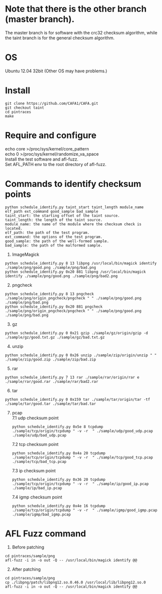 # Note that there is the other branch (master branch).   
The master branch is for software with the crc32 checksum algorithm, while the taint branch is for the general checksum algorithm.


# OS
Ubuntu 12.04 32bit (Other OS may have problems.)

# Install
```
git clone https://github.com/CAFA1/CAFA.git  
git checkout taint
cd pintraces  
make 
``` 

# Require and configure
echo core >/proc/sys/kernel/core_pattern    
echo 0 >/proc/sys/kernel/randomize_va_space    
Install the test software and afl-fuzz.  
Set  AFL_PATH env to the root directory of afl-fuzz.      
  

# Commands to identify checksum points
```
python schedule_identify.py taint_start taint_length module_name elf_path ext_command good_sample bad_sample
taint_start: the starting offset of the taint source.
taint_length: the length of the taint source.
module_name: the name of the module where the checksum check is located.
elf_path: the path of the test program.
ext_command: the options of the test program.
good_sample: the path of the well-formed sample.
bad_sample: the path of the malformed sample.
```
1. ImageMagick   
```
python schedule_identify.py 8 13 libpng /usr/local/bin/magick identify ./sample/png/good.png ./sample/png/bad.png    
python schedule_identify.py 0x20 881 libpng /usr/local/bin/magick identify ./sample/png/good.png ./sample/png/bad2.png 
```

2. pngcheck   
```
python schedule_identify.py 8 13 pngcheck ./sample/png/origin_pngcheck/pngcheck " " ./sample/png/good.png ./sample/png/bad.png  
python schedule_identify.py 0x20 881 pngcheck ./sample/png/origin_pngcheck/pngcheck " " ./sample/png/good.png ./sample/png/bad.png  
```

3. gz  
```
python schedule_identify.py 0 0x21 gzip ./sample/gz/origin/gzip -d ./sample/gz/good.txt.gz ./sample/gz/bad.txt.gz  
``` 
 
4. unzip  
``` 
python schedule_identify.py 0 0x26 unzip ./sample/zip/origin/unzip " " ./sample/zip/good.zip ./sample/zip/bad.zip
```

5. rar
```
python schedule_identify.py 7 13 rar ./sample/rar/origin/rar e ./sample/rar/good.rar ./sample/rar/bad2.rar  
``` 

6. tar
```
python schedule_identify.py 0 0x159 tar ./sample/tar/origin/tar -tf ./sample/tar/good.tar ./sample/tar/bad.tar  

``` 

7. pcap  
    7.1 udp checksum point  
    ```
    python schedule_identify.py 0x5e 8 tcpdump ./sample/tcp/origin/tcpdump " -v -r  " ./sample/udp/good_udp.pcap ./sample/udp/bad_udp.pcap 
    ``` 
    7.2 tcp checksum point  
    ```
    python schedule_identify.py 0x4a 20 tcpdump ./sample/tcp/origin/tcpdump " -v -r  " ./sample/tcp/good_tcp.pcap ./sample/tcp/bad_tcp.pcap  
    ```
    7.3 ip checksum point  
    ```
    python schedule_identify.py 0x36 20 tcpdump ./sample/tcp/origin/tcpdump " -v -r  " ./sample/ip/good_ip.pcap ./sample/ip/bad_ip.pcap  
    ```
    7.4 igmp checksum point  
    ```
    python schedule_identify.py 0x4e 16 tcpdump ./sample/tcp/origin/tcpdump " -v -r  " ./sample/igmp/good_igmp.pcap ./sample/igmp/bad_igmp.pcap 
    ``` 

# AFL Fuzz command
1. Before patching  
```
cd pintraces/sample/png  
afl-fuzz -i in -o out -Q -- /usr/local/bin/magick identify @@  
```
2. After patching  
```
cd pintraces/sample/png  
cp ./libpng/patch/libpng12.so.0.46.0 /usr/local/lib/libpng12.so.0    
afl-fuzz -i in -o out -Q -- /usr/local/bin/magick identify @@  
``` 

